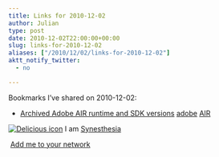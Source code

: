 ```yaml
---
title: Links for 2010-12-02
author: Julian
type: post
date: 2010-12-02T22:00:00+00:00
slug: links-for-2010-12-02 
aliases: ["/2010/12/02/links-for-2010-12-02"]
aktt_notify_twitter:
  - no

---
```

Bookmarks I&#8217;ve shared on 2010-12-02:

  * [Archived Adobe AIR runtime and SDK versions][1] 
    [adobe][2] [AIR][3] </li> </ul> 
    
    <p class="deliciouslink">
      <a href="https://del.icio.us/synesthesia" title="See all my bookmarks on del.icio.us"><img src="https://www.synesthesia.co.uk/images/deliciousicon.jpg" alt="Delicious icon" /></a>&nbsp;I am <a href="https://del.icio.us/synesthesia" title="See all my bookmarks on del.icio.us">Synesthesia</a>
    </p>
    
    <p class="deliciouslink">
      <a href="https://del.icio.us/network?add=synesthesia" title="Add me to your del.icio.us network"><img src="https://www.synesthesia.co.uk/images/add.gif" alt="" /></a>&nbsp;<a href="https://del.icio.us/network?add=synesthesia" title="Add me to your del.icio.us network">Add me to your network</a>
    </p>

 [1]: https://kb2.adobe.com/cps/853/cpsid_85304.html
 [2]: https://delicious.com/synesthesia/adobe
 [3]: https://delicious.com/synesthesia/AIR